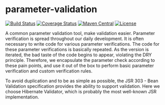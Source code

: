 # parameter-validation
[![Build Status](https://travis-ci.org/rhwayfun/parameter-validation.svg?branch=master)](https://travis-ci.org/rhwayfun/parameter-validation)
[![Coverage Status](https://coveralls.io/repos/github/rhwayfun/parameter-validation/badge.svg?branch=master)](https://coveralls.io/github/rhwayfun/parameter-validation?branch=master)
[![Maven Central](https://maven-badges.herokuapp.com/maven-central/io.github.rhwayfun/spring-boot-rocketmq-starter/badge.svg)](http://search.maven.org/#artifactdetails%7Cio.github.rhwayfun%7Cparameter-validation%7C0.0.1-beta%7Cjar)
[![License](https://img.shields.io/badge/license-Apache%202.0-orange.svg)](http://www.apache.org/licenses/LICENSE-2.0)

A common parameter validation tool, make validation easier. Parameter verification is spread throughout our daily development. 
It is often necessary to write code for various parameter verifications. The code for these parameter verifications is basically repeated. 
As the version is iterated, the bad taste of the code begins to appear, violating the DRY principle. Therefore, 
we encapsulate the parameter check according to these pain points, and use it out of the box to perform basic parameter verification and 
custom verification rules.
                                                            
To avoid duplication and to be as simple as possible, the JSR 303 - Bean Validation specification provides the ability 
to support validation. Here we choose Hibernate Validator, which is probably the most well-known JSR implementation.